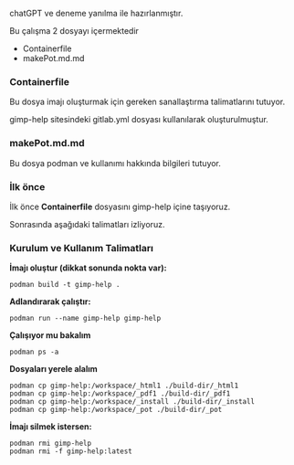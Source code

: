 chatGPT ve deneme yanılma ile hazırlanmıştır.

Bu çalışma 2 dosyayı içermektedir

- Containerfile
- makePot.md.md

### Containerfile

Bu dosya imajı oluşturmak için gereken sanallaştırma talimatlarını tutuyor.

gimp-help sitesindeki gitlab.yml dosyası kullanılarak oluşturulmuştur.

### makePot.md.md

Bu dosya podman ve kullanımı hakkında bilgileri tutuyor.

### İlk önce

İlk önce **Containerfile** dosyasını gimp-help içine taşıyoruz.

Sonrasında aşağıdaki talimatları izliyoruz.

### Kurulum ve Kullanım Talimatları

**İmajı oluştur (dikkat sonunda nokta var):**

```
podman build -t gimp-help .
```
**Adlandırarak çalıştır:**

```
podman run --name gimp-help gimp-help
```

**Çalışıyor mu bakalım**

```
podman ps -a
```

**Dosyaları yerele alalım**

```
podman cp gimp-help:/workspace/_html1 ./build-dir/_html1
podman cp gimp-help:/workspace/_pdf1 ./build-dir/_pdf1
podman cp gimp-help:/workspace/_install ./build-dir/_install
podman cp gimp-help:/workspace/_pot ./build-dir/_pot
```

**İmajı silmek istersen:**

```
podman rmi gimp-help
podman rmi -f gimp-help:latest 
```

